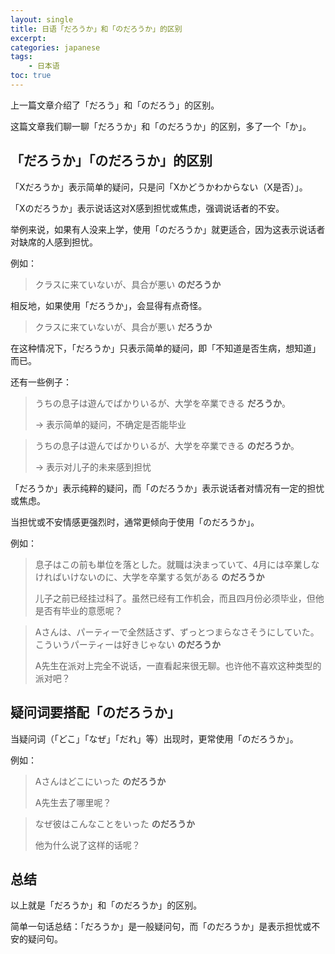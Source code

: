 ```yaml
---
layout: single
title: 日语「だろうか」和「のだろうか」的区别
excerpt: 
categories: japanese
tags:
    - 日本语
toc: true
---
```


上一篇文章介绍了「だろう」和「のだろう」的区别。

这篇文章我们聊一聊「だろうか」和「のだろうか」的区别，多了一个「か」。

## 「だろうか」「のだろうか」的区别

「Xだろうか」表示简单的疑问，只是问「Xかどうかわからない（X是否）」。

「Xのだろうか」表示说话这对X感到担忧或焦虑，强调说话者的不安。

举例来说，如果有人没来上学，使用「のだろうか」就更适合，因为这表示说话者对缺席的人感到担忧。

例如：

> クラスに来ていないが、具合が悪い **のだろうか**

相反地，如果使用「だろうか」，会显得有点奇怪。

> クラスに来ていないが、具合が悪い **だろうか**

在这种情况下，「だろうか」只表示简单的疑问，即「不知道是否生病，想知道」而已。

还有一些例子：

> うちの息子は遊んでばかりいるが、大学を卒業できる **だろうか**。
>
> → 表示简单的疑问，不确定是否能毕业

> うちの息子は遊んでばかりいるが、大学を卒業できる **のだろうか**。
>
> → 表示对儿子的未来感到担忧

「だろうか」表示纯粹的疑问，而「のだろうか」表示说话者对情况有一定的担忧或焦虑。

当担忧或不安情感更强烈时，通常更倾向于使用「のだろうか」。

例如：

> 息子はこの前も単位を落とした。就職は決まっていて、4月には卒業しなければいけないのに、大学を卒業する気がある **のだろうか**
>
> 儿子之前已经挂过科了。虽然已经有工作机会，而且四月份必须毕业，但他是否有毕业的意愿呢？

> Aさんは、パーティーで全然話さず、ずっとつまらなさそうにしていた。こういうパーティーは好きじゃない **のだろうか**
>
> A先生在派对上完全不说话，一直看起来很无聊。也许他不喜欢这种类型的派对吧？

## 疑问词要搭配「のだろうか」

当疑问词（「どこ」「なぜ」「だれ」等）出现时，更常使用「のだろうか」。

例如：

> Aさんはどこにいった **のだろうか**
>
> A先生去了哪里呢？

> なぜ彼はこんなことをいった **のだろうか**
>
> 他为什么说了这样的话呢？

## 总结

以上就是「だろうか」和「のだろうか」的区别。

简单一句话总结：「だろうか」是一般疑问句，而「のだろうか」是表示担忧或不安的疑问句。
